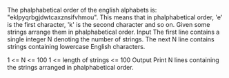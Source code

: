 The phalphabetical order of the english alphabets is: "eklpyqrbgjdwtcaxznsifvhmou".
This means that in phalphabetical order, 'e' is the first character, 'k' is the second character and so on.
Given some strings arrange them in phalphabetical order.
Input
The first line contains a single integer N denoting the number of strings. The next N line contains strings containing lowercase English characters.

1 <= N <= 100
1 <= length of strings <= 100
Output
Print N lines containing the strings arranged in phalphabetical order.